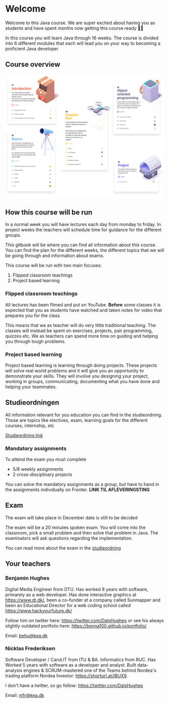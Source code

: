 # Welcome

Welcome to this Java course. We are super excited about having you as students and have spent months now getting this course ready 🏄‍♂️

In this course you will learn Java through 16 weeks. The course is divided into 6 different modules that each will lead you on your way to becoming a proficient Java developer



## Course overview



![Course overview](assets/course-overview.png)





## How this course will be run

In a normal week you will have lectures each day from monday to friday. In project weeks the teachers will schedule time for guidance for the different groups. 

This gitbook will be where you can find all information about this course. You can find the plan for the different weeks, the different topics that we will be going through and information about exams. 



This course will be run with two main focuses:

1. Flipped classroom teachings
2. Project based learning



### Flipped classroom teachings

All lectures has been filmed and put on YouTube. **Before** some classes it is expected that you as students have watched and taken notes for video that prepares you for the class. 

This means that we as teacher will do very little traditional teaching. The classes will instead be spent on exercises, projects, pair programming, quizzes etc. We as teachers can spend more time on guiding and helping you through tough problems. 



### Project based learning

Project based learning is learning through doing projects. These projects will solve real world problems and it will give you an opportunity to demonstrate your skills. They will involve you designing your project, working in groups, communicating, documenting what you have done and helping your teammates. 



## Studieordningen

All information relevant for you education you can find in the studieordning. Those are topics like electives, exam, learning goals for the different courses, internship, etc

[Studieordning link](https://kea.dk/images/DA/Files/Uddannelser/Studieordninger/STO-Datamatiker-2019-december.pdf)



### Mandatory assignments

To attend the exam you must complete 

- 5/8 weekly assignments
- 2 cross-disciplinary projects

You can solve the mandatory assignments as a group, but have to hand in the assignments individually on Fronter. **LINK TIL AFLEVERINGSTING**



## Exam

The exam will take place in December date is still to be decided

The exam will be a 20 minutes spoken exam. You will come into the classroom, pick a small problem and then solve that problem in Java. The examinators will ask questions regarding the implementation.

You can read more about the exam in the [studieordning](https://kea.dk/images/DA/Files/Uddannelser/Studieordninger/STO-Datamatiker-2019-december.pdf)



## Your teachers

### Benjamin Hughes

Digital Media Engineer from DTU. Has worked 8 years with software, primarely as a web developer. Has done interactive graphics at https://www.dr.dk/, been a co-funder at a company called Sunmapper and been an Educational Director for a web coding school called https://www.hackyourfuture.dk/

Follow him on twitter here: https://twitter.com/DalsHughes or see his always slightly outdated portfolio here: https://benna100.github.io/portfolio/

Email: behu@kea.dk

### Nicklas Frederiksen

Software Developer / Cand.IT from ITU & BA. Informatics from RUC. Has Worked 5 years with software as a developer and analyst. Built data-analysis engines & SCRUM-mastered one of the Teams behind Nordea's trading platform Nordea Investor: https://shorturl.at/iBUX9.

I don't have a twitter, so go follow: https://twitter.com/DalsHughes

Email: nifr@kea.dk

